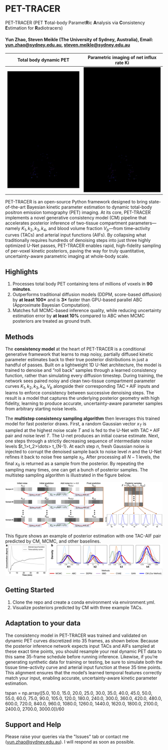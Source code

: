 # PET-TRACER
PET-TRACER (PET **T**otal-body Paramet**R**ic **A**nalysis via **C**onsistency **E**stimation for **R**adiotracers)
#### Yun Zhao, Steven Meikle (The University of Sydney, Australia), Email: yun.zhao@sydney.edu.au, steven.meikle@sydney.edu.au
| Total body dynamic PET | Parametric imaging of net influx rate Ki |
|:----------:|:-----------:|
| ![demo1](Assets/Dynamic_pet_data.gif) | ![demo2](Assets/Dynamic_pet_data.gif) |

PET-TRACER is an open-source Python framework designed to bring state-of-the-art Bayesian kinetic parameter estimation to dynamic total-body positron emission tomography (PET) imaging. At its core, PET-TRACER implements a novel generative consistency model (CM) pipeline that accelerates posterior inference of two-tissue compartment parameters—namely $K_1, k_2, k_3, k_4$, and blood volume fraction $V_b$—from time–activity curves (TACs) and arterial input functions (AIFs). By collapsing what traditionally requires hundreds of denoising steps into just three highly optimized U-Net passes, PET-TRACER enables rapid, high-fidelity sampling of per-voxel kinetic posteriors, paving the way for truly quantitative, uncertainty-aware parametric imaging at whole-body scale.

## Highlights
1. Processes total body PET containing tens of millions of voxels in **90 minutes**.
2. Outperforms traditional diffusion models (DDPM, score-based diffusion) by **at least 100×** and is **3×** faster than GPU-based parallel ABC (Approximate Bayesian Computation).
3. Matches full MCMC-based inference quality, while reducing uncertainty estimation error by **at least 10%** compared to ABC when MCMC posteriors are treated as ground truth.

## Methods
The **consistency model** at the heart of PET-TRACER is a conditional generative framework that learns to map noisy, partially diffused kinetic parameter estimates back to their true posterior distributions in just a handful of passes. Built on a lightweight 1D U-Net architecture, the model is trained to denoise and “roll back” samples through a learned consistency function, rather than simulating every diffusion timestep. During training, the network sees paired noisy and clean two-tissue compartment parameter curves $K_1, k_2, k_3, k_4, V_b$ alongside their corresponding TAC + AIF inputs and learns to enforce consistency between successive denoising steps. The result is a model that captures the underlying posterior geometry with high fidelity, learning to produce accurate, uncertainty-aware parameter samples from arbitrary starting noise levels.

The **multistep consistency sampling algorithm** then leverages this trained model for fast posterior draws. First, a random Gaussian vector $x_T$ is sampled at the highest noise scale $T$ and is fed to the U-Net with TAC + AIF pair and noise level $T$. The U-net produces an initial coarse estimate. Next, one steps through a strictly decreasing sequence of intermediate noise levels $t_1>t_2>\dots> t_{N-1}. At each step $n$, fresh Gaussian noise is injected to corrupt the denoised sample back to noise level $n$ and the U-Net refines it back to noise free sample $x_0$. After processing all $N-1$ levels, the final $x_0$ is returned as a sample from the posterior. By repeating the sampling many times, one can get a bunch of posterior samples. The multistep sampling algorithm is illustrated in the figure below.

![](Assets/Multistep_consistency_sampling.png)

This figure shows an example of posterior estimation with one TAC-AIF pair predicted by CM, MCMC, and other baselines.
![](Assets/Posterior_estimation_example.png)

## Getting Started
1. Clone the repo and create a conda environment via environment.yml.
2. Visualize posteriors predicted by CM with three example TACs.

## Adaptation to your data
The consistency model in PET-TRACER was trained and validated on dynamic PET curves discretized into 35 frames, as shown below. Because the posterior inference network expects input TACs and AIFs sampled at these exact time points, you should resample your real dynamic PET data to this same 35-frame schedule before running inference. Likewise, if you’re generating synthetic data for training or testing, be sure to simulate both the tissue time–activity curve and arterial input function at these 35 time points. This alignment ensures that the model’s learned temporal features correctly match your input, enabling accurate, uncertainty-aware kinetic parameter estimation.

tspan = np.array([5.0, 10.0, 15.0, 20.0, 25.0, 30.0, 35.0, 40.0, 45.0, 50.0, 55.0, 60.0, 75.0, 90.0, 105.0, 120.0, 180.0, 240.0, 300.0, 360.0, 420.0, 480.0, 600.0, 720.0, 840.0, 960.0, 1080.0, 1260.0, 1440.0, 1620.0, 1800.0, 2100.0, 2400.0, 2700.0, 3000.0])/60

## Support and Help
Please raise your queries via the "Issues" tab or contact me (yun.zhao@sydney.edu.au). I will respond as soon as possible.
